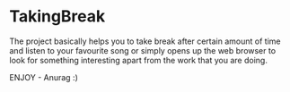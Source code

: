 # TakingBreak
The project basically helps you to take break after certain amount of time and listen to your favourite song or simply opens up the web browser to look for something interesting 
apart from the work that you are doing.

ENJOY - Anurag :)
